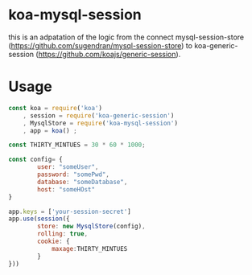 koa-mysql-session
=================
this is an adpatation of the logic from the connect mysql-session-store (https://github.com/sugendran/mysql-session-store) to koa-generic-session (https://github.com/koajs/generic-session).


Usage
=================
```js
const koa = require('koa')
    , session = require('koa-generic-session')
    , MysqlStore = require('koa-mysql-session')
    , app = koa() ;

const THIRTY_MINTUES = 30 * 60 * 1000;

const config= {
        user: "someUser",
        password: "somePwd",
        database: "someDatabase",
        host: "someHOst"
}

app.keys = ['your-session-secret']
app.use(session({
        store: new MysqlStore(config),
        rolling: true,
        cookie: {
            maxage:THIRTY_MINTUES
        }
}))
